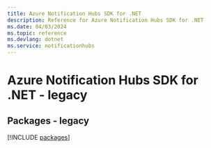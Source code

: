 ```yaml
---
title: Azure Notification Hubs SDK for .NET
description: Reference for Azure Notification Hubs SDK for .NET
ms.date: 04/03/2024
ms.topic: reference
ms.devlang: dotnet
ms.service: notificationhubs
---
```

# Azure Notification Hubs SDK for .NET - legacy
## Packages - legacy
[!INCLUDE [packages](notification-hubs-index.md)]